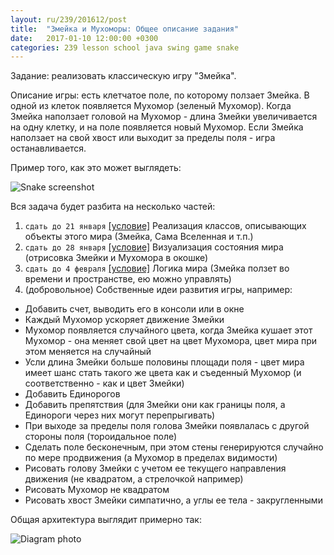```yaml
---
layout: ru/239/201612/post
title:  "Змейка и Мухоморы: Общее описание задания"
date:   2017-01-10 12:00:00 +0300
categories: 239 lesson school java swing game snake
---
```


Задание: реализовать классическую игру "Змейка".

Описание игры: есть клетчатое поле, по которому ползает Змейка. В одной из клеток появляется Мухомор (зеленый Мухомор).
Когда Змейка наползает головой на Мухомор - длина Змейки увеличивается на одну клетку, и на поле появляется новый Мухомор.
Если Змейка наползает на свой хвост или выходит за пределы поля - игра останавливается.

Пример того, как это может выглядеть:

![Snake screenshot](/static/snake/screen.png)

Вся задача будет разбита на несколько частей:

1. ```сдать до 21 января``` [[условие]](/lessons/239/lesson/school/java/swing/game/snake/2017/01/10/Snake-1-Entities.html) Реализация классов, описывающих объекты этого мира (Змейка, Сама Вселенная и т.п.)
2. ```сдать до 28 января``` [[условие]](/lessons/239/lesson/school/java/swing/game/snake/2017/01/17/Snake-2-Rendering.html) Визуализация состояния мира (отрисовка Змейки и Мухомора в окошке)
3. ```сдать до 4 февраля``` [[условие]](/lessons/239/lesson/school/java/swing/game/snake/2017/01/18/Snake-3-Final.html) Логика мира (Змейка ползет во времени и пространстве, ею можно управлять)
4. (добровольное) Собственные идеи развития игры, например:
 - Добавить счет, выводить его в консоли или в окне
 - Каждый Мухомор ускоряет движение Змейки
 - Мухомор появляется случайного цвета, когда Змейка кушает этот Мухомор - она меняет свой цвет на цвет Мухомора, цвет мира при этом меняется на случайный
 - Усли длина Змейки больше половины площади поля - цвет мира имеет шанс стать такого же цвета как и съеденный Мухомор (и соответственно - как и цвет Змейки)
 - Добавить Единорогов
 - Добавить препятствия (для Змейки они как границы поля, а Единороги через них могут перепрыгивать)
 - При выходе за пределы поля голова Змейки появлалась с другой стороны поля (тороидальное поле)
 - Сделать поле бесконечным, при этом стены генерируются случайно по мере продвижения (а Мухомор в пределах видимости)
 - Рисовать голову Змейки с учетом ее текущего направления движения (не квадратом, а стрелочкой например)
 - Рисовать Мухомор не квадратом
 - Рисовать хвост Змейки симпатично, а углы ее тела - закругленными

Общая архитектура выглядит примерно так:

![Diagram photo](/static/snake/photo_diagram.jpg)
